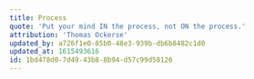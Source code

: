 ```yaml
---
title: Process
quote: 'Put your mind IN the process, not ON the process.'
attribution: 'Thomas Ockerse'
updated_by: a726f1e0-85b0-48e3-939b-db6b8482c1d0
updated_at: 1615493616
id: 1bd478d0-7d49-43b8-8b94-d57c99d58126
---
```

